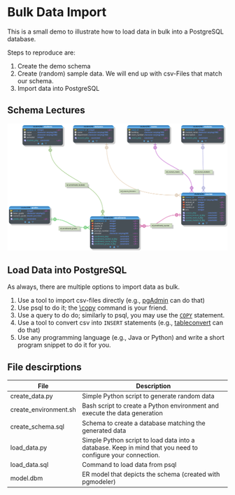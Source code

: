 # Bulk Data Import
This is a small demo to illustrate how to load data in bulk into a PostgreSQL database.

Steps to reproduce are:

1. Create the demo schema
2. Create (random) sample data. We will end up with csv-Files that match our schema.
3. Import data into PostgreSQL

## Schema Lectures
![model](./model.svg)

## Load Data into PostgreSQL
As always, there are multiple options to import data as bulk.

1. Use a tool to import csv-files directly (e.g., [pgAdmin](https://www.pgadmin.org/) can do that) 
2. Use psql to do it; the [\copy](https://www.postgresql.org/docs/current/app-psql.html#APP-PSQL-META-COMMANDS-COPY) command is your friend.
3. Use a query to do do; similarly to psql, you may use the [`COPY`](https://www.postgresql.org/docs/current/sql-copy.html) statement.
4. Use a tool to convert csv into `INSERT` statements (e.g., [tableconvert](https://tableconvert.com/) can do that)
6. Use any programming language (e.g., Java or Python) and write a short program snippet to do it for you.

## File descirptions

|File|Description|
|---|---|
|create_data.py|Simple Python script to generate random data|
|create_environment.sh|Bash script to create a Python environment and execute the data generation|
|create_schema.sql|Schema to create a database matching the generated data|
|load_data.py|Simple Python script to load data into a database. Keep in mind that you need to configure your connection.| 
|load_data.sql|Command to load data from psql| 
|model.dbm|ER model that depicts the schema (created with pgmodeler)|
